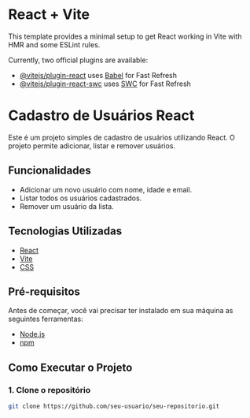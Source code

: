 # React + Vite

This template provides a minimal setup to get React working in Vite with HMR and some ESLint rules.

Currently, two official plugins are available:

- [@vitejs/plugin-react](https://github.com/vitejs/vite-plugin-react/blob/main/packages/plugin-react/README.md) uses [Babel](https://babeljs.io/) for Fast Refresh
- [@vitejs/plugin-react-swc](https://github.com/vitejs/vite-plugin-react-swc) uses [SWC](https://swc.rs/) for Fast Refresh

# Cadastro de Usuários React

Este é um projeto simples de cadastro de usuários utilizando React. O projeto permite adicionar, listar e remover usuários.

## Funcionalidades

- Adicionar um novo usuário com nome, idade e email.
- Listar todos os usuários cadastrados.
- Remover um usuário da lista.

## Tecnologias Utilizadas

- [React](https://reactjs.org/)
- [Vite](https://vitejs.dev/)
- [CSS](https://developer.mozilla.org/en-US/docs/Web/CSS)

## Pré-requisitos

Antes de começar, você vai precisar ter instalado em sua máquina as seguintes ferramentas:
- [Node.js](https://nodejs.org/en/)
- [npm](https://www.npmjs.com/)

## Como Executar o Projeto

### 1. Clone o repositório

```sh
git clone https://github.com/seu-usuario/seu-repositorio.git
